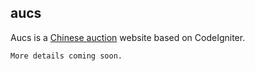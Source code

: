 aucs
----

Aucs is a [Chinese auction](http://en.wikipedia.org/wiki/Chinese_auction) website based on CodeIgniter.

`More details coming soon.`
